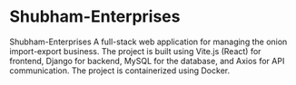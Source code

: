# Shubham-Enterprises
 Shubham-Enterprises A full-stack web application for managing the onion import-export business. The project is built using Vite.js (React) for frontend, Django for backend, MySQL for the database, and Axios for API communication. The project is containerized using Docker.
